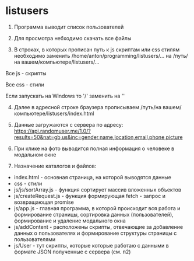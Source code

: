 # listusers

1) Программа выводит список пользователей

2) Для просмотра небходимо скачать все файлы

3) В строках, в которых прописан путь к js скриптам или css стилям необходимо
заменить /home/anton/programming/listusers/...  на  /путь/на вашем/компьютере/listusers/...

Все js - скрипты
<script src="/путь/на вашем/компьютере/listusers/js/User/deleteUsers.js" charset="utf-8"></script>

Все css - стили
<link rel="stylesheet" href="/путь/на вашем/компьютере/listusers/css/index.css">

Если запускать на Windows то '/' заменить на '\'

4) Далее в адресной строке браузера прописываем
/путь/на вашем/компьютере/listusers/index.html

5) Данные загружаются с сервера по адресу:
  https://api.randomuser.me/1.0/?results=50&nat=gb,us&inc=gender,name,location,email,phone,picture

6) При клике на фото выводится полная информация о человеке в модальном окне

7) Назначение каталогов и файлов:
  - index.html - основная страница, на которой выводятся данные
  - css - стили
  - js/js/sortArray.js - функция сортирует массив вложенных объектов
  - js/createRequest.js - функция формирующая fetch - запрос и возвращающая promise
  - js/app.js - главная программа, в которой происходит вся работа и формирование страницы, сортировка данных (пользователей), формирование и удаление модального окна
  - js/addContent - расположены скрипты, отвечающие за добавление данных о пользователях и         формирование структуры страницы с пользователями
  - js/User - тут скрипты, которые которые работаю с данными в формате JSON полученные с сервера (см. п2)
